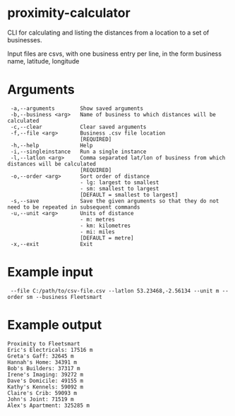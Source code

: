# proximity-calculator
CLI for calculating and listing the distances from a location to a set of businesses.

Input files are csvs, with one business entry per line, in the form
    business name, latitude, longitude

# Arguments

     -a,--arguments        Show saved arguments
     -b,--business <arg>   Name of business to which distances will be calculated
     -c,--clear            Clear saved arguments
     -f,--file <arg>       Business .csv file location
                           [REQUIRED]
     -h,--help             Help
     -i,--singleinstance   Run a single instance
     -l,--latlon <arg>     Comma separated lat/lon of business from which distances will be calculated
                           [REQUIRED]
     -o,--order <arg>      Sort order of distance
                           - lg: largest to smallest
                           - sm: smallest to largest
                           [DEFAULT = smallest to largest]
     -s,--save             Save the given arguments so that they do not need to be repeated in subsequent commands
     -u,--unit <arg>       Units of distance
                           - m: metres
                           - km: kilometres
                           - mi: miles
                           [DEFAULT = metre]
     -x,--exit             Exit
 
 # Example input
 
     --file C:/path/to/csv-file.csv --latlon 53.23468,-2.56134 --unit m --order sm --business Fleetsmart
     
 # Example output
 
    Proximity to Fleetsmart
    Eric's Electricals: 17516 m
    Greta's Gaff: 32645 m
    Hannah's Home: 34391 m
    Bob's Builders: 37317 m
    Irene's Imaging: 39272 m
    Dave's Domicile: 49155 m
    Kathy's Kennels: 59092 m
    Claire's Crib: 59093 m
    John's Joint: 71519 m
    Alex's Apartment: 325285 m
